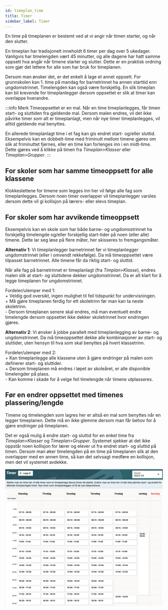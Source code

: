 ```yaml
---
id: timeplan_time
title: Timer
sidebar_label: Timer
---
```


En time på timeplanen er bestemt ved at vi angir når timen starter, og når den slutter. 

En timeplan har tradisjonelt inneholdt 6 timer per dag over 5 ukedager. Vanligvis har timelengden vært 45 minutter, og alle dagene har hatt samme oppsett hva angår når timene starter og slutter. Dette er en praktisk ordning som gjør det lettere for alle som har bruk for timeplanen.

Dersom man ønsker det, er det enkelt å lage et annet oppsett. For grunnskolen kan 1. time på mandag for barnetrinnet ha annen starttid enn ungdomstrinnet. Timelengden kan også være forskjellig. En slik timeplan kan bli krevende for timeplanlegger dersom oppsettet er slik at timer kan overlappe hverandre. 

:::info Merk
Timeoppsettet er en mal. Når en time timeplanlegges, får timen start- og sluttiden fra gjeldende mal. Dersom malen endres, vil det ikke påvirke timer som alt er timeplanlagt, men når nye timer timeplanlegges, vil alltid gjeldende mal benyttes. 

En allerede timeplanlagt time i et fag kan gis endret start- og/eller sluttid. Eksempelvis kan en dobbelt-time med friminutt mellom timene gjøres om slik at friminuttet fjernes, eller en time kan forlenges inn i en midt-time. Dette gjøres ved å klikke på timen fra _Timeplan>Klasser_ eller _Timeplan>Grupper_.
:::

## For skoler som har samme timeoppsett for alle klassene
Klokkeslettene for timene som legges inn her vil følge alle fag som timeplanlegges. Dersom noen timer overlapper vil timeplanlegger varsles dersom dette vil gi kollisjon på lærers- eller elevs timeplan.

## For skoler som har avvikende timeoppsett
Eksempelvis kan en skole som har både barne- og ungdomsstrinnet ha forskjellig timelengde og/eller forskjellig start-tider på noen (eller alle) timene. Dette lar seg løse på flere måter, her skisseres to fremgangsmåter. 

**Alternativ 1**: Vi timeplanlegger barnetrinnet før vi timeplanlegger ungdomstrinnet (eller i omvendt rekkefølge).
Da må timeoppsettet være tilpasset barnetrinnet. Alle timene får da riktig start- og sluttid.

Når alle fag på barnetrinnet er timeplanlagt (fra _Timplan>Klasse_), endres malen slik at start- og sluttidene dekker  ungdomstrinnet. Da er alt klart for å legge timeplanen for ungdomstrinnet.

Fordeler/ulemper med 1:  
\+ Veldig god oversikt, ingen mulighet til feil tidspunkt for undervisningen.  
\+ Må gjøre timeplanen ferdig for ett skoletrinn før man kan ta neste skoletrinn.  
\- Dersom timeplanen senere skal endres, må man eventuelt endre timelengde dersom oppsettet ikke dekker skoletrinnet hvor endringen gjøres.  

**Alternativ 2**: Vi ønsker å jobbe parallelt med timeplanlegging av barne- og ungdomstrinnet.
Da må timeoppsettet dekke alle kombinasjoner av start- og sluttider, uten hensyn til hva som skal benyttes på hvert klassetrinn. 

Fordeler/ulemper med 2:  
\+ Kan timeplanlegge alle klassene uten å gjøre endringer på malen som definerer start- og sluttider.  
\+ Dersom timeplanen må endres i løpet av skoleåret, er alle disponible timelengder på plass.  
\- Kan komme i skade for å velge feil timelengde når timene utplasseres.  

## Før en endrer oppsettet med timenes plassering/lengde
Timene og timelengden som lagres her er altså en mal som benyttes når en legger timeplanen. Dette må en ikke glemme dersom man får behov for å gjøre endringer på timeplanen.

Det er også mulig å endre start- og sluttid for en enkel time fra _Timeplan>Klasser_ og _Timeplan>Grupper_. Systemet sjekker at det ikke oppstår noen kollisjon for lærer og elever ut fra endret start- og sluttid på timen. Dersom man øker timelengden på en time på timeplanen slik at den overlapper med en annen time, så kan det selvsagt medføre en kollisjon, men det vil systemet avdekke.

![bilde](/img/tp_timer_kalender.png)






